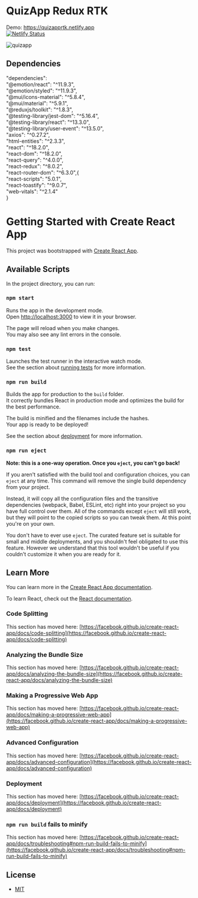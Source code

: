 # QuizApp Redux RTK 
Demo: https://quizapprtk.netlify.app <br/>
[![Netlify Status](https://api.netlify.com/api/v1/badges/0f1489d1-623e-4c0e-a91a-df883182cfa6/deploy-status)](https://app.netlify.com/sites/clov3r/deploys)
<br/>

![quizapp](https://user-images.githubusercontent.com/43292234/180235137-50ba8880-61e8-42d7-8c3f-cfb5813c23b1.PNG)
<br/>
## Dependencies
 "dependencies":  <br/>
    "@emotion/react": "^11.9.3", <br/>
    "@emotion/styled": "^11.9.3", <br/>
    "@mui/icons-material": "^5.8.4", <br/>
    "@mui/material": "^5.9.1", <br/>
    "@reduxjs/toolkit": "^1.8.3", <br/>
    "@testing-library/jest-dom": "^5.16.4", <br/>
    "@testing-library/react": "^13.3.0", <br/>
    "@testing-library/user-event": "^13.5.0", <br/>
    "axios": "^0.27.2", <br/>
    "html-entities": "^2.3.3", <br/>
    "react": "^18.2.0", <br/>
    "react-dom": "^18.2.0", <br/>
    "react-query": "^4.0.0", <br/>
    "react-redux": "^8.0.2", <br/>
    "react-router-dom": "^6.3.0",{ <br/>
    "react-scripts": "5.0.1", <br/>
    "react-toastify": "^9.0.7", <br/>
    "web-vitals": "^2.1.4" <br/>
  } <br/>



# Getting Started with Create React App

This project was bootstrapped with [Create React App](https://github.com/facebook/create-react-app).

## Available Scripts

In the project directory, you can run:

### `npm start`

Runs the app in the development mode.\
Open [http://localhost:3000](http://localhost:3000) to view it in your browser.

The page will reload when you make changes.\
You may also see any lint errors in the console.

### `npm test`

Launches the test runner in the interactive watch mode.\
See the section about [running tests](https://facebook.github.io/create-react-app/docs/running-tests) for more information.

### `npm run build`

Builds the app for production to the `build` folder.\
It correctly bundles React in production mode and optimizes the build for the best performance.

The build is minified and the filenames include the hashes.\
Your app is ready to be deployed!

See the section about [deployment](https://facebook.github.io/create-react-app/docs/deployment) for more information.

### `npm run eject`

**Note: this is a one-way operation. Once you `eject`, you can't go back!**

If you aren't satisfied with the build tool and configuration choices, you can `eject` at any time. This command will remove the single build dependency from your project.

Instead, it will copy all the configuration files and the transitive dependencies (webpack, Babel, ESLint, etc) right into your project so you have full control over them. All of the commands except `eject` will still work, but they will point to the copied scripts so you can tweak them. At this point you're on your own.

You don't have to ever use `eject`. The curated feature set is suitable for small and middle deployments, and you shouldn't feel obligated to use this feature. However we understand that this tool wouldn't be useful if you couldn't customize it when you are ready for it.

## Learn More

You can learn more in the [Create React App documentation](https://facebook.github.io/create-react-app/docs/getting-started).

To learn React, check out the [React documentation](https://reactjs.org/).

### Code Splitting

This section has moved here: [https://facebook.github.io/create-react-app/docs/code-splitting](https://facebook.github.io/create-react-app/docs/code-splitting)

### Analyzing the Bundle Size

This section has moved here: [https://facebook.github.io/create-react-app/docs/analyzing-the-bundle-size](https://facebook.github.io/create-react-app/docs/analyzing-the-bundle-size)

### Making a Progressive Web App

This section has moved here: [https://facebook.github.io/create-react-app/docs/making-a-progressive-web-app](https://facebook.github.io/create-react-app/docs/making-a-progressive-web-app)

### Advanced Configuration

This section has moved here: [https://facebook.github.io/create-react-app/docs/advanced-configuration](https://facebook.github.io/create-react-app/docs/advanced-configuration)

### Deployment

This section has moved here: [https://facebook.github.io/create-react-app/docs/deployment](https://facebook.github.io/create-react-app/docs/deployment)

### `npm run build` fails to minify

This section has moved here: [https://facebook.github.io/create-react-app/docs/troubleshooting#npm-run-build-fails-to-minify](https://facebook.github.io/create-react-app/docs/troubleshooting#npm-run-build-fails-to-minify)

## License
* [MIT](LICENSE)



